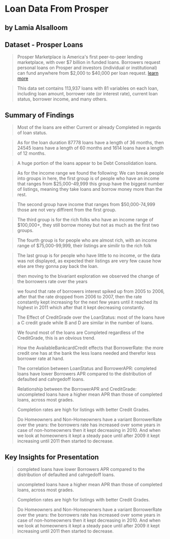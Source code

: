 # Loan Data From Prosper
## by Lamia Alsalloom


## Dataset - Prosper Loans


> Prosper Marketplace is America's first peer-to-peer lending marketplace, with over $7 billion in funded loans. Borrowers request personal loans on Prosper and investors (individual or institutional) can fund anywhere from $2,000 to $40,000 per loan request. [learn more](https://en.wikipedia.org/wiki/Prosper_Marketplace)

> This data set contains 113,937 loans with 81 variables on each loan, including loan amount, borrower rate (or interest rate), current loan status, borrower income, and many others.


## Summary of Findings


> Most of the loans are either Current or already Completed in regards of loan status.

>  As for the loan duration 87778 loans have a length of 36 months, then 24545 loans have a length of 60 months and 1614 loans have a length of 12 months.

> A huge portion of the loans appear to be Debt Consolidation loans. 

> As for the income range we found the following:
> We can break people into groups in here, the first group is of people who have an income that ranges from $25,000-49,999 this group have the biggest number of listings, meaning they take loans and borrow money more than the rest.

> The second group have income that ranges from $50,000-74,999 those are not very diffirent from the first group.

> The third group is for the rich folks who have an income range of $100,000+, they still borrow money but not as much as the first two groups.

> The fourth group is for people who are almost rich, with an income range of $75,000-99,999, their listings are similir to the rich folk

> The last group is for people who have little to no income, or the data was not displayed, as expected their listings are very few cause how else are they gonna pay back the loan.

> then moving to the bivariant exploration we observed the change of the borrowers rate over the years

> we found that rate of borrowers interest spiked up from 2005 to 2006, after that the rate dropped from 2006 to 2007, then the rate constantly kept increasing for the next few years until it reached its highest in 2011 which after that it kept decreasing constantly.

> The Effect of CreditGrade over the LoanStatus:  most of the loans have a C credit grade while B and D are similar in the number of loans.

> We found most of the loans are Completed regardless of the CreditGrade, this is an obvious trend.

> How the AvailableBankcardCredit effects that BorrowerRate: the more credit one has at the bank the less loans needed and therefor less borrower rate at hand.

> The correlation between LoanStatus and BorrowerAPR: completed loans have lower Borrowers APR compared to the distribution of defaulted and cahrgedoff loans.

> Relationship between the BorrowerAPR and CreditGrade: uncompleted loans have a higher mean APR than those of completed loans, across most grades.

> Completion rates are high for listings with better Credit Grades.

> Do Homeowners and Non-Homeowners have a variant BorrowerRate over the years: the borrowers rate has increased over some years in case of non-homeowners then it kept decreasing in 2010. And when we look at homeowners it kept a steady pace until after 2009 it kept increasing until 2011 then started to decrease.





## Key Insights for Presentation

> completed loans have lower Borrowers APR compared to the distribution of defaulted and cahrgedoff loans.

> uncompleted loans have a higher mean APR than those of completed loans, across most grades.

> Completion rates are high for listings with better Credit Grades.

> Do Homeowners and Non-Homeowners have a variant BorrowerRate over the years: the borrowers rate has increased over some years in case of non-homeowners then it kept decreasing in 2010. And when we look at homeowners it kept a steady pace until after 2009 it kept increasing until 2011 then started to decrease.





